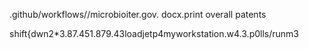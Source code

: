 .github/workflows//microbioiter.gov.
docx.print overall patents 
<!---
259650/259650 is a ✨ special ✨ repository because its `README.md` (this file) appears on your GitHub profile.
You can click the Preview link to take a look at your changes.
--->
shift{dwn2*3.87.451.879.43loadjetp4myworkstation.w4.3.p0lls/runm3
